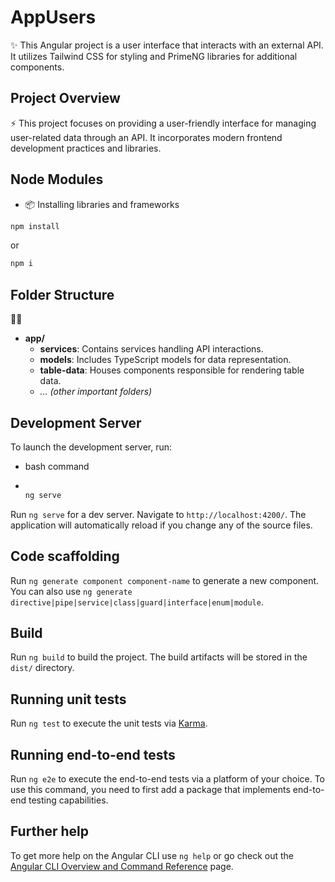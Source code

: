 # AppUsers

✨ This Angular project is a user interface that interacts with an external API. It utilizes Tailwind CSS for styling and PrimeNG libraries for additional components.

## Project Overview

⚡️ This project focuses on providing a user-friendly interface for managing user-related data through an API. It incorporates modern frontend development practices and libraries.

## Node Modules

- 📦️ Installing libraries and frameworks
```js
npm install
```
or
```js
npm i
```

## Folder Structure

🧑‍💻

- **app/**
  - **services**: Contains services handling API interactions.
  - **models**: Includes TypeScript models for data representation.
  - **table-data**: Houses components responsible for rendering table data.
  - *... (other important folders)*

## Development Server

To launch the development server, run:
- bash command
- 
  ```bash

  ng serve

Run `ng serve` for a dev server. Navigate to `http://localhost:4200/`. The application will automatically reload if you change any of the source files.

## Code scaffolding

Run `ng generate component component-name` to generate a new component. You can also use `ng generate directive|pipe|service|class|guard|interface|enum|module`.

## Build

Run `ng build` to build the project. The build artifacts will be stored in the `dist/` directory.

## Running unit tests

Run `ng test` to execute the unit tests via [Karma](https://karma-runner.github.io).

## Running end-to-end tests

Run `ng e2e` to execute the end-to-end tests via a platform of your choice. To use this command, you need to first add a package that implements end-to-end testing capabilities.

## Further help

To get more help on the Angular CLI use `ng help` or go check out the [Angular CLI Overview and Command Reference](https://angular.io/cli) page.
